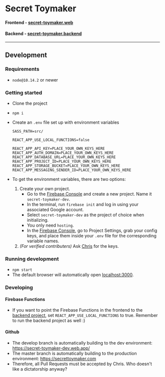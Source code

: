 # Secret Toymaker

#### Frontend - [secret-toymaker.web](https://github.com/nightzirch/secret-toymaker.web)

#### Backend - [secret-toymaker.backend](https://github.com/nightzirch/secret-toymaker.backend)

---

## Development

### Requirements

- `node@10.14.2` or newer

### Getting started

- Clone the project
- `npm i`
- Create an `.env` file set up with environment variables

  ```
  SASS_PATH=src/

  REACT_APP_USE_LOCAL_FUNCTIONS=false

  REACT_APP_API_KEY=PLACE_YOUR_OWN_KEYS_HERE
  REACT_APP_AUTH_DOMAIN=PLACE_YOUR_OWN_KEYS_HERE
  REACT_APP_DATABASE_URL=PLACE_YOUR_OWN_KEYS_HERE
  REACT_APP_PROJECT_ID=PLACE_YOUR_OWN_KEYS_HERE
  REACT_APP_STORAGE_BUCKET=PLACE_YOUR_OWN_KEYS_HERE
  REACT_APP_MESSAGING_SENDER_ID=PLACE_YOUR_OWN_KEYS_HERE
  ```

- To get the environment variables, there are two options:
  1. Create your own project.
     - Go to the [Firebase Console](https://console.firebase.google.com/) and create a new project. Name it `secret-toymaker-dev`.
     - In the terminal, run `firebase init` and log in using your associated Google account.
     - Select `secret-toymaker-dev` as the project of choice when initializing.
     - You only need `hosting`.
     - In the [Firebase Console](https://console.firebase.google.com/), go to Project Settings, grab your config keys, and place them inside your `.env` file for the corresponding variable names.
  2. _(For verified contributers)_ Ask [Chris](https://github.com/nightzirch) for the keys.

### Running development

- `npm start`
- The default browser will automatically open [localhost:3000](http://localhost:3000).

### Developing

#### Firebase Functions

- If you want to point the Firebase Functions in the frontend to the [backend project](https://github.com/nightzirch/secret-toymaker.backend), set `REACT_APP_USE_LOCAL_FUNCTIONS` to true. Remember to run the backend project as well :)

#### Github

- The develop branch is automatically building to the dev environment: https://secret-toymaker-dev.web.app/
- The master branch is automatically building to the production environment: https://secrettoymaker.com
- Therefore, all Pull Requests must be accepted by Chris. Who doesn't like a dictatorship anyway?
